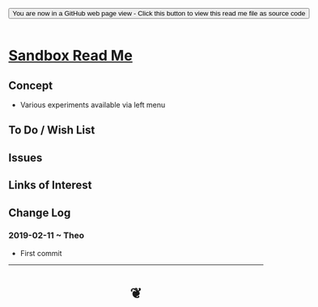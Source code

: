 
<span style=display:none; >[You are now in a GitHub source code view - click this link to view Read Me file as a web page]( https://opentecture.github.io/#mindmapping/sandbox/README.md "View file as a web page." ) </span>

<div><input type=button class = 'btn btn-secondary btn-sm' onclick="window.location.href='https://github.com/opentecture/mindmapping/blob/master/sandbox/README.md'";
value='You are now in a GitHub web page view - Click this button to view this read me file as source code' ></div>

<br>

# [Sandbox Read Me]( #sandbox/README.md )

<!--
<iframe src=https://opentecture.github.io/mindmapping/sandbox/sandbox.html width=100% height=500px >Iframes are not viewable in GitHub source code views</iframe>
_sandbox.html_

## Full Screen: [Sandbox]( https://opentecture.github.io/#mindmapping/sandbox/sandbox.html )
-->


## Concept

* Various experiments available via left menu


## To Do / Wish List


## Issues



## Links of Interest


## Change Log

### 2019-02-11 ~ Theo

* First commit


***

# <center title="hello!" ><a href=javascript:window.scrollTo(0,0); style=text-decoration:none; > ❦ </a></center>
